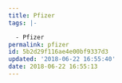 ```yaml
---
title: Pfizer
tags: |-

  - Pfizer
permalink: pfizer
id: 5b2d29f116ae4e00bf9337d3
updated: '2018-06-22 16:55:40'
date: 2018-06-22 16:55:13
---
```


